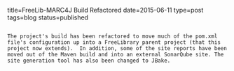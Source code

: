 title=FreeLib-MARC4J Build Refactored
date=2015-06-11
type=post
tags=blog
status=published
~~~~~~

The project's build has been refactored to move much of the pom.xml file's configuration up into a FreeLibrary parent project (that this project now extends).  In addition, some of the site reports have been moved out of the Maven build and into an external SonarQube site. The site generation tool has also been changed to JBake.
